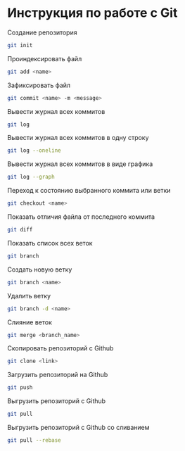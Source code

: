 # Инструкция по работе с Git
Создание репозитория
```sh
git init
```
Проиндексировать файл
```sh
git add <name>
```
Зафиксировать файл
```sh
git commit <name> -m <message>
```
Вывести журнал всех коммитов
```sh
git log
```
Вывести журнал всех коммитов в одну строку
```sh
git log --oneline
```
Вывести журнал всех коммитов в виде графика
```sh
git log --graph
```
Переход к состоянию выбранного коммита или ветки
```sh
git checkout <name>
```
Показать отличия файла от последнего коммита
```sh
git diff
```
Показать список всех веток
```sh
git branch
```
Создать новую ветку
```sh
git branch <name>
```
Удалить ветку
```sh
git branch -d <name>
```
Слияние веток
```sh
git merge <branch_name>
```
Скопировать репозиторий с Github
```sh
git clone <link>
```
Загрузить репозиторий на Github
```sh
git push
```
Выгрузить репозиторий с Github
```sh
git pull
```
Выгрузить репозиторий с Github со сливанием
```sh
git pull --rebase
```